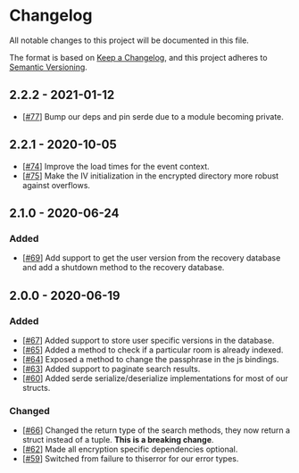 # Changelog

All notable changes to this project will be documented in this file.

The format is based on [Keep a Changelog](https://keepachangelog.com/en/1.0.0/),
and this project adheres to [Semantic Versioning](https://semver.org/spec/v2.0.0.html).

## 2.2.2 - 2021-01-12

- [[#77]] Bump our deps and pin serde due to a module becoming private.

[#77]: https://github.com/matrix-org/seshat/pull/77

## 2.2.1 - 2020-10-05

- [[#74]] Improve the load times for the event context.
- [[#75]] Make the IV initialization in the encrypted directory more robust against overflows.

[#74]: https://github.com/matrix-org/seshat/pull/74
[#75]: https://github.com/matrix-org/seshat/pull/75

## 2.1.0 - 2020-06-24

### Added

- [[#69]] Add support to get the user version from the recovery database and add
      a shutdown method to the recovery database.

[#69]: https://github.com/matrix-org/seshat/pull/69

## 2.0.0 - 2020-06-19

### Added

- [[#67]] Added support to store user specific versions in the database.
- [[#65]] Added a method to check if a particular room is already indexed.
- [[#64]] Exposed a method to change the passphrase in the js bindings.
- [[#63]] Added support to paginate search results.
- [[#60]] Added serde serialize/deserialize implementations for most of our
      structs.

### Changed

- [[#66]] Changed the return type of the search methods, they now return a
      struct instead of a tuple. **This is a breaking change**.
- [[#62]] Made all encryption specific dependencies optional.
- [[#59]] Switched from failure to thiserror for our error types.

[#67]: https://github.com/matrix-org/seshat/pull/67
[#66]: https://github.com/matrix-org/seshat/pull/66
[#65]: https://github.com/matrix-org/seshat/pull/65
[#64]: https://github.com/matrix-org/seshat/pull/64
[#63]: https://github.com/matrix-org/seshat/pull/63
[#62]: https://github.com/matrix-org/seshat/pull/62
[#60]: https://github.com/matrix-org/seshat/pull/60
[#59]: https://github.com/matrix-org/seshat/pull/59
